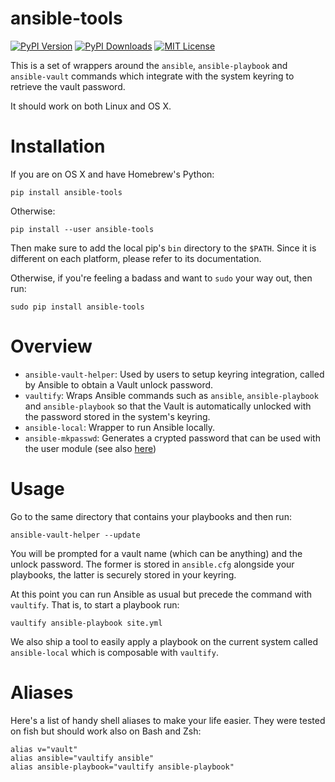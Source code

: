 ansible-tools
=============

[![PyPI Version](https://img.shields.io/pypi/v/ansible-tools.svg)](https://pypi.python.org/pypi/ansible-tools)
[![PyPI Downloads](https://img.shields.io/pypi/dm/ansible-tools.svg)](https://pypi.python.org/pypi/ansible-tools)
[![MIT License](https://img.shields.io/badge/license-mit-blue.svg)](http://choosealicense.com/licenses/mit/)

This is a set of wrappers around the `ansible`, `ansible-playbook` and
`ansible-vault` commands which integrate with the system keyring to retrieve
the vault password.

It should work on both Linux and OS X.


# Installation

If you are on OS X and have Homebrew's Python:

    pip install ansible-tools

Otherwise:

    pip install --user ansible-tools

Then make sure to add the local pip's `bin` directory to the `$PATH`. Since it
is different on each platform, please refer to its documentation.

Otherwise, if you're feeling a badass and want to `sudo` your way out, then
run:

    sudo pip install ansible-tools


# Overview

* `ansible-vault-helper`: Used by users to setup keyring integration, called by Ansible to obtain a
  Vault unlock password.
* `vaultify`: Wraps Ansible commands such as `ansible`, `ansible-playbook` and `ansible-playbook` so
  that the Vault is automatically unlocked with the password stored in the system's keyring.
* `ansible-local`: Wrapper to run Ansible locally.
* `ansible-mkpasswd`: Generates a crypted password that can be used with the user module (see also
  [here](http://docs.ansible.com/ansible/faq.html#how-do-i-generate-crypted-passwords-for-the-user-module))


# Usage

Go to the same directory that contains your playbooks and then run:

    ansible-vault-helper --update

You will be prompted for a vault name (which can be anything) and the unlock
password. The former is stored in `ansible.cfg` alongside your playbooks, the
latter is securely stored in your keyring.

At this point you can run Ansible as usual but precede the command with
`vaultify`. That is, to start a playbook run:

    vaultify ansible-playbook site.yml

We also ship a tool to easily apply a playbook on the current system called
`ansible-local` which is composable with `vaultify`.


# Aliases

Here's a list of handy shell aliases to make your life easier. They were
tested on fish but should work also on Bash and Zsh:

    alias v="vault"
    alias ansible="vaultify ansible"
    alias ansible-playbook="vaultify ansible-playbook"
